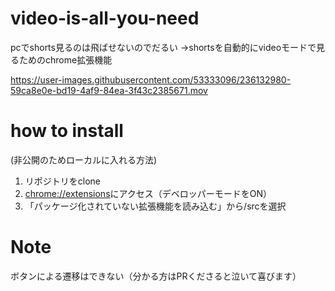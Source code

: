 # video-is-all-you-need

pcでshorts見るのは飛ばせないのでだるい
→shortsを自動的にvideoモードで見るためのchrome拡張機能

https://user-images.githubusercontent.com/53333096/236132980-59ca8e0e-bd19-4af9-84ea-3f43c2385671.mov

# how to install
(非公開のためローカルに入れる方法)
1. リポジトリをclone
2. [chrome://extensions](chrome://extensions)にアクセス（デベロッパーモードをON）
3. 「パッケージ化されていない拡張機能を読み込む」から/srcを選択

# Note
ボタンによる遷移はできない（分かる方はPRくださると泣いて喜びます）

